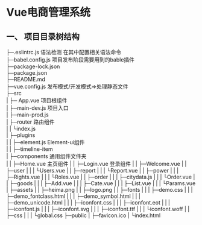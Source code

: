 # Vue电商管理系统

## 一、 项目目录树结构

├─.eslintrc.js        语法检测 在其中配置相关语法命令  
├─babel.config.js		  项目发布阶段需要用到的bable插件  
├─package-lock.json  
├─package.json  
├─README.md  
├─vue.config.js       发布模式/开发模式=>处理静态文件  
├─src  
|		  ├─ App.vue            项目根组件  
|		  ├─main-dev.js         项目入口  
|		  ├─main-prod.js  
|		  ├─router              路由组件  
|		  |		   └index.js  
|		  ├─plugins						  
|		  |		    ├─element.js			   Element-ui组件  
|		  |		    ├─timeline-item  
|		  ├─components					    通用组件文件夹  
|		  |		     ├─Home.vue			  主页组件
|		  |		     ├─Login.vue			   登录组件 
|		  |		     ├─Welcome.vue
|		  |		     ├─user
|		  |		     |		  └Users.vue
|		  |		     ├─report
|		  |		     |		   └Report.vue
|		  |		     ├─power
|		  |		     |		   ├─Rights.vue
|		  |		     |		   └Roles.vue
|		  |		     ├─order
|		  |		     |		   ├─citydata.js
|		  |		     |		   └Order.vue
|		  |		     ├─goods
|		  |		     |		   ├─Add.vue
|		  |		     |		   ├─Cate.vue
|		  |		     |		   ├─List.vue
|		  |		     |		   └Params.vue
|		  ├─assets
|		  |		   ├─heima.png
|		  |		   ├─logo.png
|		  |		   ├─fonts
|		  |		   |		   ├─demo.css
|		  |		   |		   ├─demo_fontclass.html
|		  |		   |		   ├─demo_symbol.html
|		  |		   |		   ├─demo_unicode.html
|		  |		   |		   ├─iconfont.css
|		  |		   |		   ├─iconfont.eot
|		  |		   |		   ├─iconfont.js
|		  |		   |		   ├─iconfont.svg
|		  |		   |		   ├─iconfont.ttf
|		  |		   |		   └iconfont.woff
|		  |		   ├─css
|		  |		   |		  └global.css
├─public
|		   ├─favicon.ico
|		   └index.html
